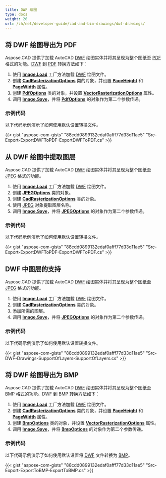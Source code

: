 ```yaml
---
title: DWF 绘图
type: docs
weight: 20
url: /zh/net/developer-guide/cad-and-bim-drawings/dwf-drawings/
---
```


## **将 DWF 绘图导出为 PDF**

Aspose.CAD 提供了加载 AutoCAD [DWF](https://docs.fileformat.com/cad/dwf/) 绘图实体并将其呈现为整个图纸至 [PDF](https://docs.fileformat.com/pdf/) 格式的功能。[DWF](https://docs.fileformat.com/cad/dwf/) 到 [PDF](https://docs.fileformat.com/pdf/) 转换方法如下：

1. 使用 [**Image.Load**](https://reference.aspose.com/cad/net/aspose.cad.image/load/methods/2) 工厂方法加载 [DWF](https://docs.fileformat.com/cad/dwf/) 绘图文件。
1. 创建 [**CadRasterizationOptions**](https://reference.aspose.com/cad/net/aspose.cad.imageoptions/cadrasterizationoptions) 类的对象，并设置 [**PageHeight**](https://reference.aspose.com/cad/net/aspose.cad.imageoptions/vectorrasterizationoptions/properties/pageheight) 和 [**PageWidth**](https://reference.aspose.com/cad/net/aspose.cad.imageoptions/vectorrasterizationoptions/properties/pagewidth) 属性。
1. 创建 [**PdfOptions**](https://reference.aspose.com/cad/net/aspose.cad.imageoptions/pdfoptions) 类的对象，并设置 [**VectorRasterizationOptions**](https://reference.aspose.com/cad/net/aspose.cad.imageoptions/vectorrasterizationoptions) 属性。
1. 调用 [**Image.Save**](https://reference.aspose.com/cad/net/aspose.cad/image/methods/save/index)，并将 [**PdfOptions**](https://reference.aspose.com/cad/net/aspose.cad.imageoptions/pdfoptions) 的对象作为第二个参数传递。

### 示例代码

以下代码示例演示了如何使用默认设置转换文件。

{{< gist "aspose-com-gists" "88cdd0899132edaf0afff77d33d11ae5" "Src-Export-ExportDWFToPDF-ExportDWFToPDF.cs" >}}

## **从 DWF 绘图中提取图层**

Aspose.CAD 提供了加载 AutoCAD [DWF](https://docs.fileformat.com/cad/dwf/) 绘图实体并将其呈现为整个图纸至 [JPEG](https://docs.fileformat.com/image/jpeg/) 格式的功能。

1. 使用 [**Image.Load**](https://reference.aspose.com/cad/net/aspose.cad.image/load/methods/2) 工厂方法加载 [DWF](https://docs.fileformat.com/cad/dwf/) 绘图文件。
1. 创建 [**JPEGOptions**](https://reference.aspose.com/cad/net/aspose.cad.imageoptions/jpegoptions) 类的对象。
1. 创建 [**CadRasterizationOptions**](https://reference.aspose.com/cad/net/aspose.cad.imageoptions/cadrasterizationoptions) 类的对象。
1. 使用 [JPEG](https://docs.fileformat.com/image/jpeg/) 对象提取图层名称。
1. 调用 [**Image.Save**](https://reference.aspose.com/cad/net/aspose.cad/image/methods/save/index)，并将 [**JPEGOptions**](https://reference.aspose.com/cad/net/aspose.cad.imageoptions/jpegoptions) 的对象作为第二个参数传递。

### 示例代码

以下代码示例演示了如何使用默认设置转换文件。

{{< gist "aspose-com-gists" "88cdd0899132edaf0afff77d33d11ae5" "Src-Export-ExportDWFToPDF-ExportDWFToPDF.cs" >}}

## **DWF 中图层的支持**

Aspose.CAD 提供了加载 AutoCAD [DWF](https://docs.fileformat.com/cad/dwf/) 绘图实体并将其呈现为整个图纸至 [JPEG](https://docs.fileformat.com/image/jpeg/) 格式的功能。

1. 使用 [**Image.Load**](https://reference.aspose.com/cad/net/aspose.cad.image/load/methods/2) 工厂方法加载 [DWF](https://docs.fileformat.com/cad/dwf/) 绘图文件。
1. 创建 [**CadRasterizationOptions**](https://reference.aspose.com/cad/net/aspose.cad.imageoptions/cadrasterizationoptions) 类的对象。
1. 添加所需的图层。
1. 调用 [**Image.Save**](https://reference.aspose.com/cad/net/aspose.cad/image/methods/save/index)，并将 [**JPEGOptions**](https://reference.aspose.com/cad/net/aspose.cad.imageoptions/jpegoptions) 的对象作为第二个参数传递。

### 示例代码

以下代码示例演示了如何使用默认设置转换文件。

{{< gist "aspose-com-gists" "88cdd0899132edaf0afff77d33d11ae5" "Src-DWF-Drawings-SupportOfLayers-SupportOfLayers.cs" >}}

## **将 DWF 绘图导出为 BMP**

Aspose.CAD 提供了加载 AutoCAD [DWF](https://docs.fileformat.com/cad/dwf/) 绘图实体并将其呈现为整个图纸至 [BMP](https://docs.fileformat.com/image/bmp/) 格式的功能。[DWF](https://docs.fileformat.com/cad/dwf/) 到 [BMP](https://docs.fileformat.com/image/bmp/) 转换方法如下：

1. 使用 [**Image.Load**](https://reference.aspose.com/cad/net/aspose.cad.image/load/methods/2) 工厂方法加载 [DWF](https://docs.fileformat.com/cad/dwf/) 绘图文件。
1. 创建 [**CadRasterizationOptions**](https://reference.aspose.com/cad/net/aspose.cad.imageoptions/cadrasterizationoptions) 类的对象，并设置 [**PageHeight**](https://reference.aspose.com/cad/net/aspose.cad.imageoptions/vectorrasterizationoptions/properties/pageheight) 和 [**PageWidth**](https://reference.aspose.com/cad/net/aspose.cad.imageoptions/vectorrasterizationoptions/properties/pagewidth) 属性。
1. 创建 [**BmpOptions**](https://reference.aspose.com/cad/net/aspose.cad.imageoptions/bmpoptions) 类的对象，并设置 [**VectorRasterizationOptions**](https://reference.aspose.com/cad/net/aspose.cad.imageoptions/vectorrasterizationoptions) 属性。
1. 调用 [**Image.Save**](https://reference.aspose.com/cad/net/aspose.cad/image/methods/save/index)，并将 [**BmpOptions**](https://reference.aspose.com/cad/net/aspose.cad.imageoptions/bmpoptions) 的对象作为第二个参数传递。

### 示例代码

以下代码示例演示了如何使用默认设置将 [DWF](https://docs.fileformat.com/cad/dwf/) 文件转换为 [BMP](https://docs.fileformat.com/image/bmp/)。

{{< gist "aspose-com-gists" "88cdd0899132edaf0afff77d33d11ae5" "Src-Export-ExportToBMP-ExportToBMP.cs" >}}
